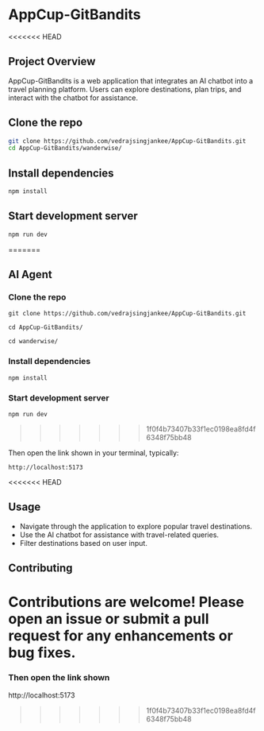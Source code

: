 # AppCup-GitBandits

<<<<<<< HEAD
## Project Overview
AppCup-GitBandits is a web application that integrates an AI chatbot into a travel planning platform. Users can explore destinations, plan trips, and interact with the chatbot for assistance.

## Clone the repo
```bash
git clone https://github.com/vedrajsingjankee/AppCup-GitBandits.git
cd AppCup-GitBandits/wanderwise/
```

## Install dependencies
```bash
npm install
```

## Start development server
```bash
npm run dev
```
=======
## AI Agent

### Clone the repo

`git clone https://github.com/vedrajsingjankee/AppCup-GitBandits.git`

`cd AppCup-GitBandits/`

`cd wanderwise/`


### Install dependencies

`npm install`


### Start development server

`npm run dev`
>>>>>>> 1f0f4b73407b33f1ec0198ea8fd4f6348f75bb48

Then open the link shown in your terminal, typically:
```
http://localhost:5173
```

<<<<<<< HEAD
## Usage
- Navigate through the application to explore popular travel destinations.
- Use the AI chatbot for assistance with travel-related queries.
- Filter destinations based on user input.

## Contributing
Contributions are welcome! Please open an issue or submit a pull request for any enhancements or bug fixes.
=======
### Then open the link shown 
http://localhost:5173
>>>>>>> 1f0f4b73407b33f1ec0198ea8fd4f6348f75bb48

